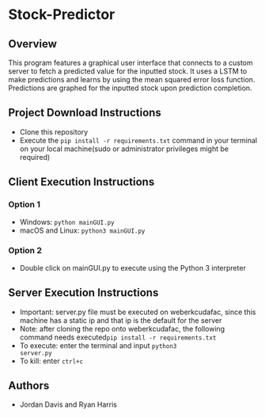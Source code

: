 # Stock-Predictor
## Overview
This program features a graphical user interface that connects to a custom server to fetch a predicted value for the inputted stock. It uses a LSTM to make predictions and learns by using the mean squared error loss function. Predictions are graphed for the inputted stock upon prediction completion. 
## Project Download Instructions
- Clone this repository
- Execute the <code>pip install -r requirements.txt</code> command in your terminal on your local machine(sudo or administrator privileges might be required)
## Client Execution Instructions
### Option 1
- Windows: <code>python mainGUI.py</code>
- macOS and Linux: <code>python3 mainGUI.py</code>
### Option 2
- Double click on mainGUI.py to execute using the Python 3 interpreter
## Server Execution Instructions
- Important: server.py file must be executed on weberkcudafac, since this machine has a static ip and that ip is the default for the server
- Note: after cloning the repo onto weberkcudafac, the following command needs executed<code>pip install -r requirements.txt</code>
- To execute: enter the terminal and input <code>python3 server.py</code>
- To kill: enter <code>ctrl+c</code>
## Authors
- Jordan Davis and Ryan Harris
